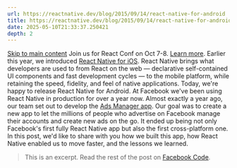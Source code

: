 ```yaml
---
url: https://reactnative.dev/blog/2015/09/14/react-native-for-android
title: https://reactnative.dev/blog/2015/09/14/react-native-for-android
date: 2025-05-10T21:33:37.250421
depth: 2
---
```


[Skip to main content](https://reactnative.dev/blog/2015/09/14/react-native-for-android#__docusaurus_skipToContent_fallback)
Join us for React Conf on Oct 7-8. [Learn more](https://conf.react.dev).
Earlier this year, we introduced [React Native for iOS](https://code.facebook.com/posts/1014532261909640/react-native-bringing-modern-web-techniques-to-mobile/). React Native brings what developers are used to from React on the web — declarative self-contained UI components and fast development cycles — to the mobile platform, while retaining the speed, fidelity, and feel of native applications. Today, we're happy to release React Native for Android.
At Facebook we've been using React Native in production for over a year now. Almost exactly a year ago, our team set out to develop the [Ads Manager app](https://www.facebook.com/business/news/ads-manager-app). Our goal was to create a new app to let the millions of people who advertise on Facebook manage their accounts and create new ads on the go. It ended up being not only Facebook's first fully React Native app but also the first cross-platform one. In this post, we'd like to share with you how we built this app, how React Native enabled us to move faster, and the lessons we learned.
> This is an excerpt. Read the rest of the post on [Facebook Code](https://code.facebook.com/posts/1189117404435352/react-native-for-android-how-we-built-the-first-cross-platform-react-native-app/).

